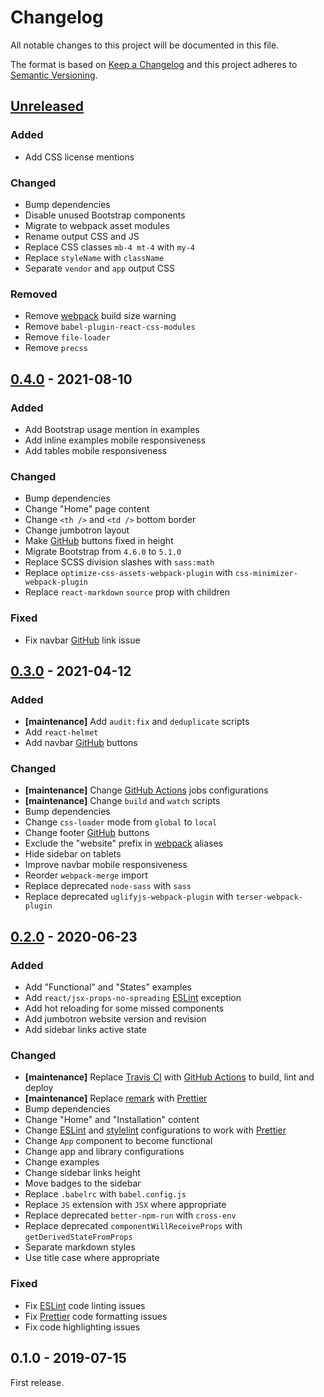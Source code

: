 # Changelog

All notable changes to this project will be documented in this file.

The format is based on [Keep a Changelog](http://keepachangelog.com/en/1.0.0/)
and this project adheres to [Semantic Versioning](http://semver.org/spec/v2.0.0.html).

## [Unreleased][]

### Added

- Add CSS license mentions

### Changed

- Bump dependencies
- Disable unused Bootstrap components
- Migrate to webpack asset modules
- Rename output CSS and JS
- Replace CSS classes `mb-4 mt-4` with `my-4`
- Replace `styleName` with `className`
- Separate `vendor` and `app` output CSS

### Removed

- Remove [webpack][] build size warning
- Remove `babel-plugin-react-css-modules`
- Remove `file-loader`
- Remove `precss`

## [0.4.0][] - 2021-08-10

### Added

- Add Bootstrap usage mention in examples
- Add inline examples mobile responsiveness
- Add tables mobile responsiveness

### Changed

- Bump dependencies
- Change "Home" page content
- Change `<th />` and `<td />` bottom border
- Change jumbotron layout
- Make [GitHub][] buttons fixed in height
- Migrate Bootstrap from `4.6.0` to `5.1.0`
- Replace SCSS division slashes with `sass:math`
- Replace `optimize-css-assets-webpack-plugin` with `css-minimizer-webpack-plugin`
- Replace `react-markdown` `source` prop with children

### Fixed

- Fix navbar [GitHub][] link issue

## [0.3.0][] - 2021-04-12

### Added

- **[maintenance]** Add `audit:fix` and `deduplicate` scripts
- Add `react-helmet`
- Add navbar [GitHub][] buttons

### Changed

- **[maintenance]** Change [GitHub Actions][] jobs configurations
- **[maintenance]** Change `build` and `watch` scripts
- Bump dependencies
- Change `css-loader` mode from `global` to `local`
- Change footer [GitHub][] buttons
- Exclude the "website" prefix in [webpack][] aliases
- Hide sidebar on tablets
- Improve navbar mobile responsiveness
- Reorder `webpack-merge` import
- Replace deprecated `node-sass` with `sass`
- Replace deprecated `uglifyjs-webpack-plugin` with `terser-webpack-plugin`

## [0.2.0][] - 2020-06-23

### Added

- Add "Functional" and "States" examples
- Add `react/jsx-props-no-spreading` [ESLint][] exception
- Add hot reloading for some missed components
- Add jumbotron website version and revision
- Add sidebar links active state

### Changed

- **[maintenance]** Replace [Travis CI][] with [GitHub Actions][] to build, lint and deploy
- **[maintenance]** Replace [remark][] with [Prettier][]
- Bump dependencies
- Change "Home" and "Installation" content
- Change [ESLint][] and [stylelint][] configurations to work with [Prettier][]
- Change `App` component to become functional
- Change app and library configurations
- Change examples
- Change sidebar links height
- Move badges to the sidebar
- Replace `.babelrc` with `babel.config.js`
- Replace `JS` extension with `JSX` where appropriate
- Replace deprecated `better-npm-run` with `cross-env`
- Replace deprecated `componentWillReceiveProps` with `getDerivedStateFromProps`
- Separate markdown styles
- Use title case where appropriate

### Fixed

- Fix [ESLint][] code linting issues
- Fix [Prettier][] code formatting issues
- Fix code highlighting issues

## 0.1.0 - 2019-07-15

First release.

[unreleased]: https://github.com/victorpopkov/react-ui-icheck-website/compare/v0.4.0...HEAD
[0.4.0]: https://github.com/victorpopkov/react-ui-icheck-website/compare/v0.3.0...v0.4.0
[0.3.0]: https://github.com/victorpopkov/react-ui-icheck-website/compare/v0.2.0...v0.3.0
[0.2.0]: https://github.com/victorpopkov/react-ui-icheck-website/compare/v0.1.0...v0.2.0
[eslint]: https://eslint.org/
[github actions]: https://github.com/features/actions
[github]: https://github.com/
[prettier]: https://prettier.io/
[remark]: https://remark.js.org/
[stylelint]: https://stylelint.io/
[travis ci]: https://travis-ci.org/
[webpack]: https://webpack.js.org/
